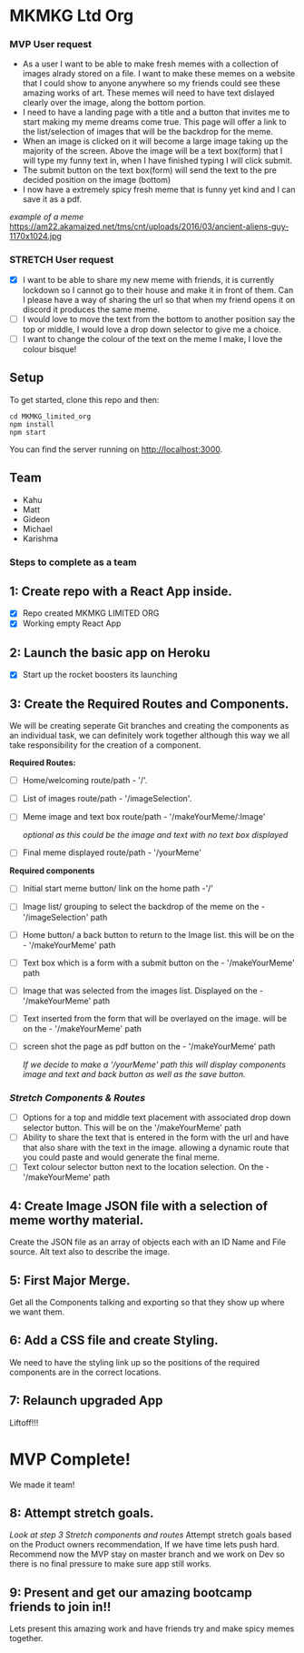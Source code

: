 
# MKMKG Ltd Org 

### MVP User request

* As a user I want to be able to make fresh memes with a collection of images alrady stored on a file. I want to make these memes on a website that I could show to anyone anywhere so my friends could see these amazing works of art. These memes will need to have text dislayed clearly over the image, along the bottom portion. 
* I need to have a landing page with a title and a button that invites me to start making my meme dreams come true. This page will offer a link to the list/selection of images that will be the backdrop for the meme.
* When an image is clicked on it will become a large image taking up the majority of the screen. Above the image will be a text box(form) that I will type my funny text in, when I have finished typing I will click submit.
* The submit button on the text box(form) will send the text to the pre decided position on the image (bottom)
* I now have a extremely spicy fresh meme that is funny yet kind and I can save it as a pdf.

*example of a meme*
https://am22.akamaized.net/tms/cnt/uploads/2016/03/ancient-aliens-guy-1170x1024.jpg

### STRETCH User request

- [x] I want to be able to share my new meme with friends, it is currently lockdown so I cannot go to their house and make it in front of them. Can I please have a way of sharing the url so that when my friend opens it on discord it produces the same meme.
- [ ] I would love to move the text from the bottom to another position say the top or middle, I would love a drop down selector to give me a choice. 
- [ ] I want to change the colour of the text on the meme I make, I love the colour bisque!

## Setup

To get started, clone this repo and then:

```
cd MKMKG_limited_org
npm install
npm start
```

You can find the server running on [http://localhost:3000](http://localhost:3000).


## Team

- Kahu 
- Matt
- Gideon
- Michael
- Karishma

### Steps to complete as a team

## 1: Create repo with a React App inside.

- [x] Repo created MKMKG LIMITED ORG
- [x] Working empty React App

## 2: Launch the basic app on Heroku

- [x] Start up the rocket boosters its launching

 ## 3: Create the Required Routes and Components.
 We will be creating seperate Git branches and creating the components as an individual task, we can definitely work together although this way we all take responsibility for the creation of a component.

**Required Routes:**

- [ ] Home/welcoming route/path - '/'.
- [ ] List of images route/path - '/imageSelection'.
- [ ] Meme image and text box route/path - '/makeYourMeme/:Image'

    *optional as this could be the image and text with no text box displayed*
- [ ] Final meme displayed route/path - '/yourMeme'

**Required components**

- [ ] Initial start meme button/ link on the home path -'/'

- [ ] Image list/ grouping to select the backdrop of the meme on the - '/imageSelection' path

- [ ] Home button/ a back button to return to the Image list. this will be on the - '/makeYourMeme' path
- [ ] Text box which is a form with a submit button on the - '/makeYourMeme' path
- [ ] Image that was selected from the images list. Displayed on the - '/makeYourMeme' path
- [ ] Text inserted from the form that will be overlayed on the image. will be on the - '/makeYourMeme' path
- [ ] screen shot the page as pdf button on the - '/makeYourMeme' path

    *If we decide to make a '/yourMeme' path this will display components image and text and back button as well as the save button.*

### *Stretch Components & Routes*

- [ ] Options for a top and middle text placement with associated drop down selector button. This will be on the '/makeYourMeme' path
- [ ] Ability to share the text that is entered in the form with the url and have that also share with the text in the image. allowing a dynamic route that you could paste and would generate the final meme.
- [ ] Text colour selector button next to the location selection. On the - '/makeYourMeme' path

## 4: Create Image JSON file with a selection of meme worthy material.
Create the JSON file as an array of objects each with an ID Name and File source. Alt text also to describe the image.

## 5: First Major Merge.
Get all the Components talking and exporting so that they show up where we want them.

## 6: Add a CSS file and create Styling.
We need to have the styling link up so the positions of the required components are in the correct locations.

## 7: Relaunch upgraded App
Liftoff!!!

# MVP Complete!
We made it team!

## 8: Attempt stretch goals.
 *Look at step 3 Stretch components and routes*
Attempt stretch goals based on the Product owners recommendation, If we have time lets push hard. Recommend now the MVP stay on master branch and we work on Dev so there is no final pressure to make sure app still works.


## 9: Present and get our amazing bootcamp friends to join in!!
Lets present this amazing work and have friends try and make spicy memes together.
